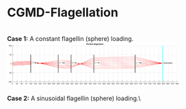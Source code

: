 # CGMD-Flagellation
\
**Case 1:** A constant flagellin (sphere) loading.\
<img src="https://github.com/xiangyu066/Ray-Tracing/blob/main/OpticalPathAlignment.png" width="80%">\
\
**Case 2:** A sinusoidal flagellin (sphere) loading.\


